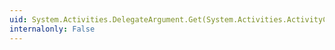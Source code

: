 ```yaml
---
uid: System.Activities.DelegateArgument.Get(System.Activities.ActivityContext)
internalonly: False
---
```

